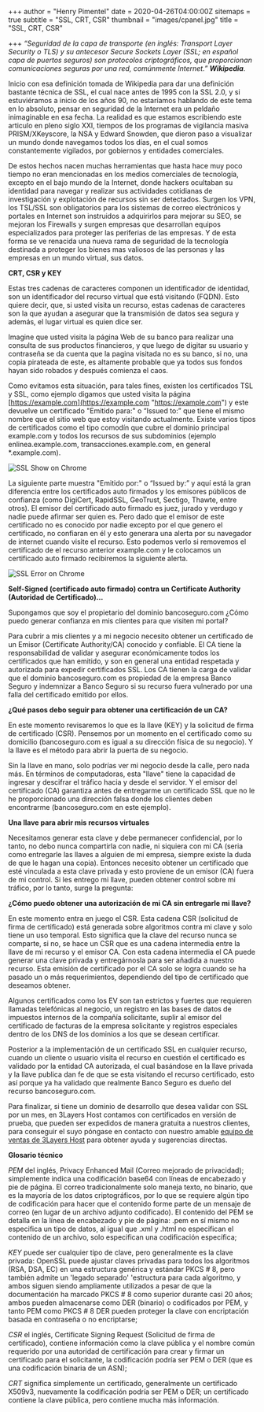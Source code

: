 +++
author = "Henry Pimentel"
date = 2020-04-26T04:00:00Z
sitemaps = true
subtitle = "SSL, CRT, CSR"
thumbnail = "images/cpanel.jpg"
title = "SSL, CRT, CSR"

+++
_“Seguridad de la capa de transporte (en inglés: Transport Layer Security o TLS) y su antecesor Secure Sockets Layer (SSL; en español capa de puertos seguros) son protocolos criptográficos, que proporcionan comunicaciones seguras por una red, comúnmente Internet.” **Wikipedia**_.

Inicio con esa definición tomada de Wikipedia para dar una definición bastante técnica de SSL, el cual nace antes de 1995 con la SSL 2.0, y si estuviéramos a inicio de los años 90, no estaríamos hablando de este tema en lo absoluto, pensar en seguridad de la Internet era un peldaño inimaginable en esa fecha. La realidad es que estamos escribiendo este articulo en pleno siglo XXI, tiempos de los programas de vigilancia masiva PRISM/XKeyscore, la NSA y Edward Snowden, que dieron paso a visualizar un mundo donde navegamos todos los días, en el cual somos constantemente vigilados, por gobiernos y entidades comerciales.

De estos hechos nacen muchas herramientas que hasta hace muy poco tiempo no eran mencionadas en los medios comerciales de tecnología, excepto en el bajo mundo de la Internet, donde hackers ocultaban su identidad para navegar y realizar sus actividades cotidianas de investigación y explotación de recursos sin ser detectados. Surgen los VPN, los TSL/SSL son obligatorios para los sistemas de correo electrónicos y portales en Internet son instruidos a adquirirlos para mejorar su SEO, se mejoran los Firewalls y surgen empresas que desarrollan equipos especializados para proteger las periferias de las empresas. Y de esta forma se ve renacida una nueva rama de seguridad de la tecnología destinada a proteger los bienes mas valiosos de las personas y las empresas en un mundo virtual, sus datos.

**CRT, CSR y KEY**

Estas tres cadenas de caracteres componen un identificador de identidad, son un identificador del recurso virtual que está visitando (FQDN). Esto quiere decir, que, si usted visita un recurso, estas cadenas de caracteres son la que ayudan a asegurar que la transmisión de datos sea segura y además, el lugar virtual es quien dice ser.

Imagine que usted visita la página Web de su banco para realizar una consulta de sus productos financieros, y que luego de digitar su usuario y contraseña se da cuenta que la pagina visitada no es su banco, si no, una copia pirateada de este, es altamente probable que ya todos sus fondos hayan sido robados y después comienza el caos.

Como evitamos esta situación, para tales fines, existen los certificados TSL y SSL, como ejemplo digamos que usted visita la página [https://example.com](https://example.com "https://example.com") y este devuelve un certificado "Emitido para:" o “Issued to:” que tiene el mismo nombre que el sitio web que estoy visitando actualmente. Existe varios tipos de certificados como el tipo comodín que cubre el dominio principal example.com y todos los recursos de sus subdominios (ejemplo enlinea.example.com, transacciones.example.com, en general *.example.com).

![SSL Show on Chrome](/images/ssl.JPG "SSL Show on Chrome")

La siguiente parte muestra "Emitido por:" o “Issued by:” y aquí está la gran diferencia entre los certificados auto firmados y los emisores públicos de confianza (como DigiCert, RapidSSL, GeoTrust, Sectigo, Thawte, entre otros). El emisor del certificado auto firmado es juez, jurado y verdugo y nadie puede afirmar ser quien es. Pero dado que el emisor de este certificado no es conocido por nadie excepto por el que genero el certificado, no confiaran en él y esto generara una alerta por su navegador de internet cuando visite el recurso. Esto podemos verlo si removemos el certificado de el recurso anterior example.com y le colocamos un certificado auto firmado recibiremos la siguiente alerta.

![SSL Error on Chrome](/images/errorSSL.png "SSL Error on Chrome")

**Self-Signed (certificado auto firmado) contra un Certificate Authority (Autoridad de Certificado)...**

Supongamos que soy el propietario del dominio bancoseguro.com ¿Cómo puedo generar confianza en mis clientes para que visiten mi portal?

Para cubrir a mis clientes y a mi negocio necesito obtener un certificado de un Emisor (Certificate Authority/CA) conocido y confiable. El CA tiene la responsabilidad de validar y asegurar económicamente todos los certificados que han emitido, y son en general una entidad respetada y autorizada para expedir certificados SSL. Los CA tienen la carga de validar que el dominio bancoseguro.com es propiedad de la empresa Banco Seguro y indemnizar a Banco Seguro si su recurso fuera vulnerado por una falla del certificado emitido por ellos.

**¿Qué pasos debo seguir para obtener una certificación de un CA?**

En este momento revisaremos lo que es la llave (KEY) y la solicitud de firma de certificado (CSR). Pensemos por un momento en el certificado como su domicilio (bancoseguro.com es igual a su dirección física de su negocio). Y la llave es el método para abrir la puerta de su negocio.

Sin la llave en mano, solo podrías ver mi negocio desde la calle, pero nada más. En términos de computadoras, esta "llave" tiene la capacidad de ingresar y descifrar el tráfico hacia y desde el servidor. Y el emisor del certificado (CA) garantiza antes de entregarme un certificado SSL que no le he proporcionado una dirección falsa donde los clientes deben encontrarme (bancoseguro.com en este ejemplo).

**Una llave para abrir mis recursos virtuales**

Necesitamos generar esta clave y debe permanecer confidencial, por lo tanto, no debo nunca compartirla con nadie, ni siquiera con mi CA (seria como entregarle las llaves a alguien de mi empresa, siempre existe la duda de que le hagan una copia). Entonces necesito obtener un certificado que esté vinculada a esta clave privada y esto proviene de un emisor (CA) fuera de mi control. Si les entrego mi llave, pueden obtener control sobre mi tráfico, por lo tanto, surge la pregunta:

**¿Cómo puedo obtener una autorización de mi CA sin entregarle mi llave?**

En este momento entra en juego el CSR. Esta cadena CSR (solicitud de firma de certificado) está generada sobre algoritmos contra mi clave y solo tiene un uso temporal. Esto significa que la clave del recurso nunca se comparte, si no, se hace un CSR que es una cadena intermedia entre la llave de mi recurso y el emisor CA. Con esta cadena intermedia el CA puede generar una clave privada y entregárnosla para ser añadida a nuestro recurso. Esta emisión de certificado por el CA solo se logra cuando se ha pasado un o más requerimientos, dependiendo del tipo de certificado que deseamos obtener.

Algunos certificados como los EV son tan estrictos y fuertes que requieren llamadas telefónicas al negocio, un registro en las bases de datos de impuestos internos de la compañía solicitante, suplir al emisor del certificado de facturas de la empresa solicitante y registros especiales dentro de los DNS de los dominios a los que se desean certificar.

Posterior a la implementación de un certificado SSL en cualquier recurso, cuando un cliente o usuario visita el recurso en cuestión el certificado es validado por la entidad CA autorizada, el cual basándose en la llave privada y la llave publica dan fe de que se esta visitando el recurso certificado, esto así porque ya ha validado que realmente Banco Seguro es dueño del recurso bancoseguro.com.

Para finalizar, si tiene un dominio de desarrollo que desea validar con SSL por un mes, en 3Layers Host contamos con certificados en versión de prueba, que pueden ser expedidos de manera gratuita a nuestros clientes, para conseguir el suyo póngase en contacto con nuestro amable [equipo de ventas de 3Layers Host](https://3layers.host/contact/ "equipo de ventas de 3Layers Host") para obtener ayuda y sugerencias directas.

**Glosario técnico**

_PEM_ del inglés, Privacy Enhanced Mail (Correo mejorado de privacidad); simplemente indica una codificación base64 con líneas de encabezado y pie de página. El correo tradicionalmente solo maneja texto, no binario, que es la mayoría de los datos criptográficos, por lo que se requiere algún tipo de codificación para hacer que el contenido forme parte de un mensaje de correo (en lugar de un archivo adjunto codificado). El contenido del PEM se detalla en la línea de encabezado y pie de página: .pem en sí mismo no especifica un tipo de datos, al igual que .xml y .html no especifican el contenido de un archivo, solo especifican una codificación específica;

_KEY_ puede ser cualquier tipo de clave, pero generalmente es la clave privada: OpenSSL puede ajustar claves privadas para todos los algoritmos (RSA, DSA, EC) en una estructura genérica y estándar PKCS # 8, pero también admite un 'legado separado' 'estructura para cada algoritmo, y ambos siguen siendo ampliamente utilizados a pesar de que la documentación ha marcado PKCS # 8 como superior durante casi 20 años; ambos pueden almacenarse como DER (binario) o codificados por PEM, y tanto PEM como PKCS # 8 DER pueden proteger la clave con encriptación basada en contraseña o no encriptarse;

_CSR_ el inglés, Certificate Signing Request (Solicitud de firma de certificado), contiene información como la clave pública y el nombre común requerido por una autoridad de certificación para crear y firmar un certificado para el solicitante, la codificación podría ser PEM o DER (que es una codificación binaria de un ASN);

_CRT_ significa simplemente un certificado, generalmente un certificado X509v3, nuevamente la codificación podría ser PEM o DER; un certificado contiene la clave pública, pero contiene mucha más información.
